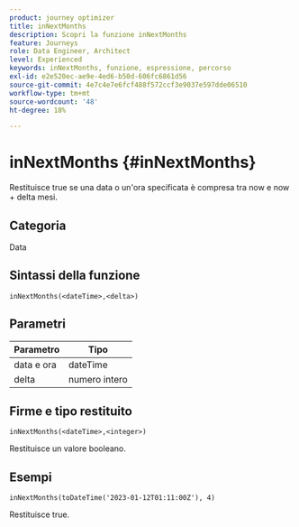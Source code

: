 ```yaml
---
product: journey optimizer
title: inNextMonths
description: Scopri la funzione inNextMonths
feature: Journeys
role: Data Engineer, Architect
level: Experienced
keywords: inNextMonths, funzione, espressione, percorso
exl-id: e2e520ec-ae9e-4ed6-b50d-606fc6861d56
source-git-commit: 4e7c4e7e6fcf488f572ccf3e9037e597dde06510
workflow-type: tm+mt
source-wordcount: '48'
ht-degree: 18%

---
```


# inNextMonths {#inNextMonths}

Restituisce true se una data o un&#39;ora specificata è compresa tra now e now + delta mesi.

## Categoria

Data

## Sintassi della funzione

`inNextMonths(<dateTime>,<delta>)`

## Parametri

| Parametro | Tipo |
|-----------|------------------|
| data e ora | dateTime |
| delta | numero intero |

## Firme e tipo restituito

`inNextMonths(<dateTime>,<integer>)`

Restituisce un valore booleano.

## Esempi

`inNextMonths(toDateTime('2023-01-12T01:11:00Z'), 4)`

Restituisce true.
